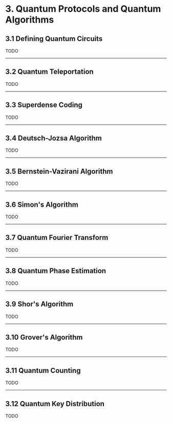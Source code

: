 # 3. Quantum Protocols and Quantum Algorithms

## 3.1 Defining Quantum Circuits

TODO


----------------------------------------------------------------------------------------------------


## 3.2 Quantum Teleportation

TODO


----------------------------------------------------------------------------------------------------


## 3.3 Superdense Coding

TODO


----------------------------------------------------------------------------------------------------


## 3.4 Deutsch-Jozsa Algorithm

TODO


----------------------------------------------------------------------------------------------------


## 3.5 Bernstein-Vazirani Algorithm

TODO


----------------------------------------------------------------------------------------------------


## 3.6 Simon's Algorithm

TODO


----------------------------------------------------------------------------------------------------


## 3.7 Quantum Fourier Transform

TODO


----------------------------------------------------------------------------------------------------


## 3.8 Quantum Phase Estimation

TODO


----------------------------------------------------------------------------------------------------


## 3.9 Shor's Algorithm

TODO


----------------------------------------------------------------------------------------------------


## 3.10 Grover's Algorithm

TODO


----------------------------------------------------------------------------------------------------


## 3.11 Quantum Counting

TODO


----------------------------------------------------------------------------------------------------


## 3.12 Quantum Key Distribution

TODO
